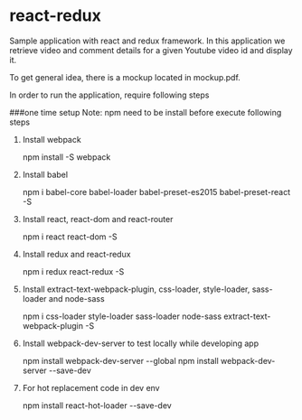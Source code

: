# react-redux
Sample application with react and redux framework. In this application we retrieve video and comment details for a given Youtube video id and display it.

To get general idea, there is a mockup located in mockup.pdf.

In order to run the application, require following steps

###one time setup
Note: npm need to be install before execute following steps

1) Install webpack

   npm install -S webpack

2) Install babel

   npm i babel-core babel-loader babel-preset-es2015 babel-preset-react -S

3) Install react, react-dom and react-router

    npm i react react-dom -S

5) Install redux and react-redux

    npm i redux react-redux -S

6) Install extract-text-webpack-plugin, css-loader, style-loader, sass-loader and node-sass

    npm i css-loader style-loader sass-loader node-sass extract-text-webpack-plugin -S

7) Install webpack-dev-server to test locally while developing app

    npm install webpack-dev-server --global
    npm install webpack-dev-server --save-dev

8) For hot replacement code in dev env

    npm install react-hot-loader --save-dev


